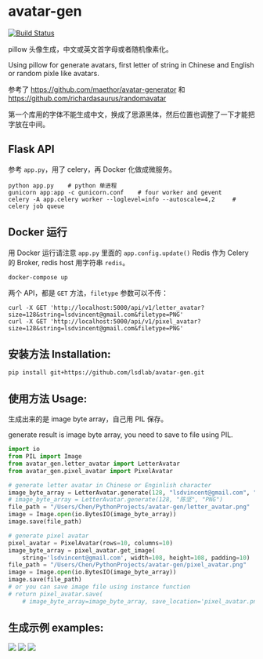 # avatar-gen

[![Build Status](https://travis-ci.org/lsdlab/avatar-gen.svg?branch=master)](https://travis-ci.org/lsdlab/avatar-gen)

pillow 头像生成，中文或英文首字母或者随机像素化。

Using pillow for generate avatars, first letter of string in Chinese and English or random pixle like avatars.

参考了 https://github.com/maethor/avatar-generator 和 https://github.com/richardasaurus/randomavatar

第一个库用的字体不能生成中文，换成了思源黑体，然后位置也调整了一下才能把字放在中间。


## Flask API

参考 `app.py`，用了 celery，再 Docker 化做成微服务。

``` shell
python app.py    # python 单进程
gunicorn app:app -c gunicorn.conf    # four worker and gevent
celery -A app.celery worker --loglevel=info --autoscale=4,2     # celery job queue
```

## Docker 运行

用 Docker 运行请注意 `app.py` 里面的 `app.config.update()` Redis 作为 Celery 的 Broker,
redis host 用字符串 `redis`。

``` shell
docker-compose up
```

两个 API，都是 `GET` 方法，`filetype` 参数可以不传：

``` shell
curl -X GET 'http://localhost:5000/api/v1/letter_avatar?size=128&string=lsdvincent@gmail.com&filetype=PNG'
curl -X GET 'http://localhost:5000/api/v1/pixel_avatar?size=128&string=lsdvincent@gmail.com&filetype=PNG'
```


## 安装方法 Installation:

``` shell
pip install git+https://github.com/lsdlab/avatar-gen.git
```


## 使用方法 Usage:

生成出来的是 image byte array，自己用 PIL 保存。

generate result is image byte array, you need to save to file using PIL.

``` python
import io
from PIL import Image
from avatar_gen.letter_avatar import LetterAvatar
from avatar_gen.pixel_avatar import PixelAvatar

# generate letter avatar in Chinese or Enginlish character
image_byte_array = LetterAvatar.generate(128, "lsdvincent@gmail.com", "PNG")
# image_byte_array = LetterAvatar.generate(128, "陈坚", "PNG")
file_path = "/Users/Chen/PythonProjects/avatar-gen/letter_avatar.png"
image = Image.open(io.BytesIO(image_byte_array))
image.save(file_path)

# generate pixel avatar
pixel_avatar = PixelAvatar(rows=10, columns=10)
image_byte_array = pixel_avatar.get_image(
    string='lsdvincent@gmail.com', width=108, height=108, padding=10)
file_path = "/Users/Chen/PythonProjects/avatar-gen/pixel_avatar.png"
image = Image.open(io.BytesIO(image_byte_array))
image.save(file_path)
# or you can save image file using instance function
# return pixel_avatar.save(
    # image_byte_array=image_byte_array, save_location='pixel_avatar.png')
```


## 生成示例 examples:

![](http://breakwire.oss-cn-shanghai.aliyuncs.com/letter_avatar.png)
![](http://breakwire.oss-cn-shanghai.aliyuncs.com/letter_avatar_1.png)
![](http://breakwire.oss-cn-shanghai.aliyuncs.com/pixel_avatar.png)

